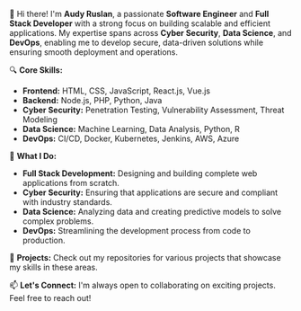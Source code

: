 👋 Hi there! I'm **Audy Ruslan**, a passionate **Software Engineer** and **Full Stack Developer** with a strong focus on building scalable and efficient applications. My expertise spans across **Cyber Security**, **Data Science**, and **DevOps**, enabling me to develop secure, data-driven solutions while ensuring smooth deployment and operations.

🔍 **Core Skills:**
- **Frontend:** HTML, CSS, JavaScript, React.js, Vue.js
- **Backend:** Node.js, PHP, Python, Java
- **Cyber Security:** Penetration Testing, Vulnerability Assessment, Threat Modeling
- **Data Science:** Machine Learning, Data Analysis, Python, R
- **DevOps:** CI/CD, Docker, Kubernetes, Jenkins, AWS, Azure

🚀 **What I Do:**
- **Full Stack Development:** Designing and building complete web applications from scratch.
- **Cyber Security:** Ensuring that applications are secure and compliant with industry standards.
- **Data Science:** Analyzing data and creating predictive models to solve complex problems.
- **DevOps:** Streamlining the development process from code to production.

💼 **Projects:** Check out my repositories for various projects that showcase my skills in these areas.

📫 **Let's Connect:** I'm always open to collaborating on exciting projects. Feel free to reach out!
